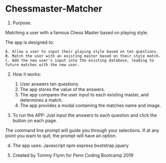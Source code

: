 # Chessmaster-Matcher


1. Purpose.

Matching a user with a famous Chess Master based on playing style. 

The app is designed to: 

    A. Allow a user to input their playing style based on ten questions. 
    B. Match the user with an existing master based on their style match. 
    C. Add the new user's input into the existing database, leading to future matches with the new user. 

2. How it works: 

    1. User answers ten questions. 
    2. The app stores the value of the answers. 
    3. The app compares the user input to each existing master, and determines a match. 
    4. The app provides a modal containing the matches name and image. 

3. To run the APP: 
    Just input the answers to each question and click the button on each page. 

The command line prompt will guide you through your selections. If at any point you want to quit, the prompt will have an option.  

4. The app uses: 
    Javascript
    npm express
    bootstrap
    jquery

5. Created by Tommy Flynn for Penn Coding Bootcamp 2019 


